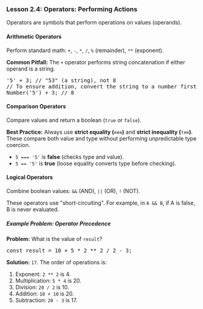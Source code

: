 ### Lesson 2.4: Operators: Performing Actions
<p>Operators are symbols that perform operations on values (operands).</p>

<h4>Arithmetic Operators</h4>
<p>Perform standard math: <code class="prose-inline-code">+</code>, <code class="prose-inline-code">-</code>, <code class="prose-inline-code">*</code>, <code class="prose-inline-code">/</code>, <code class="prose-inline-code">%</code> (remainder), <code class="prose-inline-code">**</code> (exponent).</p>
<p><strong>Common Pitfall:</strong> The <code class="prose-inline-code">+</code> operator performs string concatenation if either operand is a string.</p>
<pre class="prose-code-block">'5' + 3; // "53" (a string), not 8
// To ensure addition, convert the string to a number first
Number('5') + 3; // 8</pre>

<h4>Comparison Operators</h4>
<p>Compare values and return a boolean (<code class="prose-inline-code">true</code> or <code class="prose-inline-code">false</code>).</p>
<p><strong>Best Practice:</strong> Always use <strong>strict equality (<code class="prose-inline-code">===</code>)</strong> and <strong>strict inequality (<code class="prose-inline-code">!==</code>)</strong>. These compare both value and type without performing unpredictable type coercion.</p>
<ul class="list-disc list-inside my-4">
    <li><code class="prose-inline-code">5 === '5'</code> is <strong>false</strong> (checks type and value).</li>
    <li><code class="prose-inline-code">5 == '5'</code> is <strong>true</strong> (loose equality converts type before checking).</li>
</ul>

<h4>Logical Operators</h4>
<p>Combine boolean values: <code class="prose-inline-code">&&</code> (AND), <code class="prose-inline-code">||</code> (OR), <code class="prose-inline-code">!</code> (NOT).</p>
<p>These operators use "short-circuiting". For example, in <code class="prose-inline-code">A && B</code>, if A is false, B is never evaluated.</p>

<h5>Example Problem: Operator Precedence</h5>
<p><strong>Problem:</strong> What is the value of <code class="prose-inline-code">result</code>?</p>
<pre class="prose-code-block">const result = 10 + 5 * 2 ** 2 / 2 - 3;</pre>
<p><strong>Solution:</strong> <code class="prose-inline-code">17</code>. The order of operations is:</p>
<ol class="list-decimal list-inside">
    <li>Exponent: <code class="prose-inline-code">2 ** 2</code> is 4.</li>
    <li>Multiplication: <code class="prose-inline-code">5 * 4</code> is 20.</li>
    <li>Division: <code class="prose-inline-code">20 / 2</code> is 10.</li>
    <li>Addition: <code class="prose-inline-code">10 + 10</code> is 20.</li>
    <li>Subtraction: <code class="prose-inline-code">20 - 3</code> is 17.</li>
</ol>
